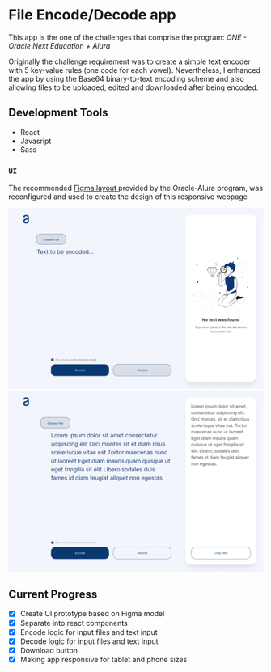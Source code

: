 # File Encode/Decode app

This app is the one of the challenges that comprise the program: *ONE - Oracle Next Education + Alura*

Originally the challenge requirement was to create a simple text encoder with 5 key-value rules (one code for each vowel). Nevertheless, I enhanced the app by using the Base64 binary-to-text encoding scheme and also allowing files to be uploaded, edited and downloaded after being encoded.

## Development Tools

* React
* Javasript
* Sass

### `UI`

The recommended [ Figma layout ](https://www.figma.com/file/trP3p5nEh7XUyB3n2bomjP/Alura-Challenge---Desaf%C3%ADo-1---L%C3%B3gica) provided by the Oracle-Alura program, was reconfigured and used to create the design of this responsive webpage

![](./public/figma1.png)
![](./public/figma2.png)

## Current Progress
- [x] Create UI prototype based on Figma model
- [x] Separate into react components
- [x] Encode logic for input files and text input
- [x] Decode logic for input files and text input
- [x] Download button
- [x] Making app responsive for tablet and phone sizes
